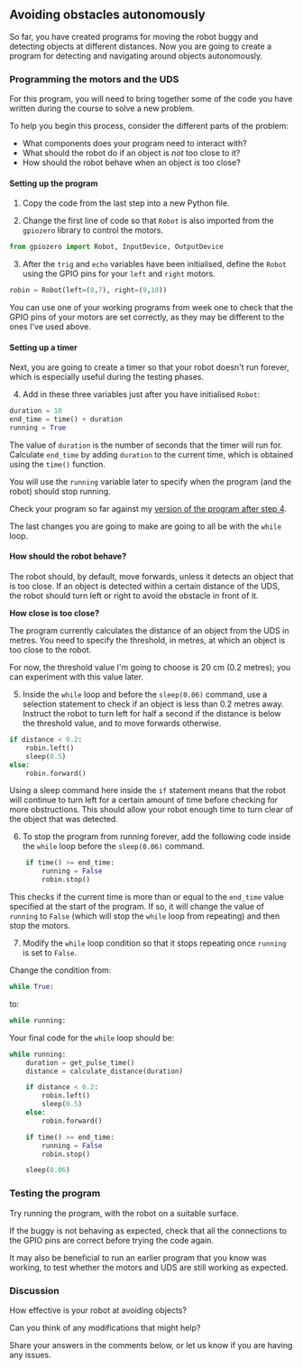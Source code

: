 [comment]: # (
Is this step open? Y/N
If so, short description of this step:
Related links:
Related files:
)

## Avoiding obstacles autonomously

So far, you have created programs for moving the robot buggy and detecting objects at different distances. Now you are going to create a program for detecting and navigating around objects autonomously.

### Programming the motors and the UDS

For this program, you will need to bring together some of the code you have written during the course to solve a new problem.

To help you begin this process, consider the different parts of the problem:

+ What components does your program need to interact with?
+ What should the robot do if an object is *not* too close to it?
+ How should the robot behave when an object *is* too close?

#### Setting up the program

1. Copy the code from the last step into a new Python file.

2. Change the first line of code so that `Robot` is also imported from the `gpiozero` library to control the motors.

~~~ python
from gpiozero import Robot, InputDevice, OutputDevice
~~~

3. After the `trig` and `echo` variables have been initialised, define the `Robot` using the GPIO pins for your `left` and `right` motors.

~~~ python
robin = Robot(left=(8,7), right=(9,10))
~~~

You can use one of your working programs from week one to check that the GPIO pins of your motors are set correctly, as they may be different to the ones I've used above.

#### Setting up a timer

Next, you are going to create a timer so that your robot doesn't run forever, which is especially useful during the testing phases.

4. Add in these three variables just after you have initialised `Robot`:

~~~ python
duration = 10
end_time = time() + duration
running = True
~~~

The value of `duration` is the number of seconds that the timer will run for. Calculate `end_time` by adding `duration` to the current time, which is obtained using the `time()` function.

You will use the `running` variable later to specify when the program (and the robot) should stop running.

Check your program so far against my [version of the program after step 4](https://rpf-futurelearn.s3-eu-west-1.amazonaws.com/Robotics+-+Robot+Buggy/code/uds-motors-halfway.py).

The last changes you are going to make are going to all be with the `while` loop.

#### How should the robot behave?

The robot should, by default, move forwards, unless it detects an object that is too close. If an object is detected within a certain distance of the UDS, the robot should turn left or right to avoid the obstacle in front of it.

**How close is too close?**

The program currently calculates the distance of an object from the UDS in metres. You need to specify the threshold, in metres, at which an object is too close to the robot.

For now, the threshold value I'm going to choose is 20 cm (0.2 metres); you can experiment with this value later.

5. Inside the `while` loop and before the `sleep(0.06)` command, use a selection statement to check if an object is less than 0.2 metres away. Instruct the robot to turn left for half a second if the distance is below the threshold value, and to move forwards otherwise.

~~~ python
if distance < 0.2:
    robin.left()
    sleep(0.5)
else:
    robin.forward()
~~~

Using a sleep command here inside the `if` statement means that the robot will continue to turn left for a certain amount of time before checking for more obstructions. This should allow your robot enough time to turn clear of the object that was detected.

6. To stop the program from running forever, add the following code inside the `while` loop before the `sleep(0.06)` command.

~~~ python
    if time() >= end_time:
        running = False
        robin.stop()
~~~

This checks if the current time is more than or equal to the `end_time` value specified at the start of the program. If so, it will change the value of `running` to `False` (which will stop the `while` loop from repeating) and then stop the motors.

7. Modify the `while` loop condition so that it stops repeating once `running` is set to `False`.

Change the condition from:

~~~ python
while True:
~~~

to:

~~~ python
while running:
~~~

Your final code for the `while` loop should be:

~~~ python
while running:
    duration = get_pulse_time()
    distance = calculate_distance(duration)

    if distance < 0.2:
        robin.left()
        sleep(0.5)
    else:
        robin.forward()

    if time() >= end_time:
        running = False
        robin.stop()

    sleep(0.06)
~~~

### Testing the program

Try running the program, with the robot on a suitable surface.

If the buggy is not behaving as expected, check that all the connections to the GPIO pins are correct before trying the code again.

It may also be beneficial to run an earlier program that you know was working, to test whether the motors and UDS are still working as expected.

### Discussion

How effective is your robot at avoiding objects?

Can you think of any modifications that might help?

Share your answers in the comments below, or let us know if you are having any issues.
